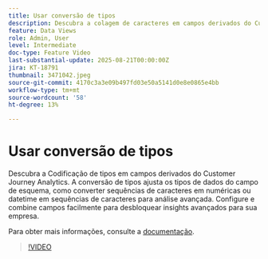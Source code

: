 ```yaml
---
title: Usar conversão de tipos
description: Descubra a colagem de caracteres em campos derivados do Customer Journey Analytics.
feature: Data Views
role: Admin, User
level: Intermediate
doc-type: Feature Video
last-substantial-update: 2025-08-21T00:00:00Z
jira: KT-18791
thumbnail: 3471042.jpeg
source-git-commit: 4170c3a3e09b497fd03e50a5141d0e8e0865e4bb
workflow-type: tm+mt
source-wordcount: '58'
ht-degree: 13%

---
```


# Usar conversão de tipos

Descubra a Codificação de tipos em campos derivados do Customer Journey Analytics. A conversão de tipos ajusta os tipos de dados do campo de esquema, como converter sequências de caracteres em numéricas ou datetime em sequências de caracteres para análise avançada. Configure e combine campos facilmente para desbloquear insights avançados para sua empresa.

Para obter mais informações, consulte a [documentação](https://experienceleague.adobe.com/pt-br/docs/analytics-platform/using/cja-dataviews/derived-fields).

>[!VIDEO](https://video.tv.adobe.com/v/3471059/?learn=on&captions=por_br)
